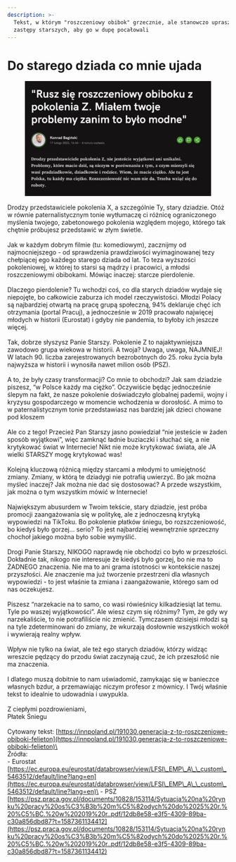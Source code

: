 ```yaml
---
description: >-
  Tekst, w którym "roszczeniowy obibok" grzecznie, ale stanowczo uprasza liczne
  zastępy starszych, aby go w dupę pocałowali
---
```


# Do starego dziada co mnie ujada

<figure><img src="../../.gitbook/assets/image (3).png" alt=""><figcaption></figcaption></figure>

Drodzy przedstawiciele pokolenia X, a szczególnie Ty, stary dziadzie. Otóż w równie paternalistycznym tonie wytłumaczę ci różnicę ograniczonego myślenia twojego, zabetonowego pokolenia względem mojego, którego tak chętnie próbujesz przedstawić w złym świetle.\
\
Jak w każdym dobrym filmie (tu: komediowym), zacznijmy od najmocniejszego - od sprawdzenia prawdziwości wyimaginowanej tezy chełpiącej ego każdego starego dziada od lat. To teza wyższości pokoleniowej, w której to starsi są mądrzy i pracowici, a młodsi roszczeniowymi obibokami. Mówiąc inaczej: starcze pierdolenie.\
\
Dlaczego pierdolenie? Tu wchodzi coś, co dla starych dziadów wydaje się niepojęte, bo całkowicie zaburza ich model rzeczywistości. Młodzi Polacy są najbardziej otwartą na pracę grupą społeczną, 94% deklaruje chęć ich otrzymania (portal Pracuj), a jednocześnie w 2019 pracowało najwięcej młodych w historii (Eurostat) i gdyby nie pandemia, to byłoby ich jeszcze więcej.\
\
Tak, dobrze słyszysz Panie Starszy. Pokolenie Z to najaktywniejsza zawodowo grupa wiekowa w historii. A twoja? Uwaga, uwaga, NAJMNIEJ! W latach 90. liczba zarejestrowanych bezrobotnych do 25. roku życia była najwyższa w historii i wynosiła nawet milion osób (PSZ).\
\
A to, że były czasy transformacji? Co mnie to obchodzi? Jak sam dziadzie piszesz, “w Polsce każdy ma ciężko”. Oczywiście będąc jednocześnie ślepym na fakt, że nasze pokolenie doświadczyło globalnej pademii, wojny i kryzysu gospodarczego w momencie wchodzenia w dorosłość. A mimo to w paternalistycznym tonie przedstawiasz nas bardziej jak dzieci chowane pod kloszem\
\
Ale co z tego! Przecież Pan Starszy jasno powiedział “nie jesteście w żaden sposób wyjątkowi”, więc zamknąć ładnie buziaczki i słuchać się, a nie krytykować świat w Internecie! Nikt nie może krytykować świata, ale JA wielki STARSZY mogę krytykować was!\
\
Kolejną kluczową różnicą między starcami a młodymi to umiejętność zmiany. Zmiany, w którą te dziadygi nie potrafią uwierzyć. Bo jak można myśleć inaczej? Jak można nie dać się dostosować? A przede wszystkim, jak można o tym wszystkim mówić w Internecie!\
\
Największym abusurdem w Twoim tekście, stary dziadzie, jest próba promocji zaangażowania się w politykę, ale z jednoczesną krytyką wypowiedzi na TikToku. Bo pokolenie płatków śniegu, bo rozszczeniowość, bo kiedyś było gorzej… serio? To jest najbardziej wewnętrznie sprzeczny chochoł jakiego można było sobie wymyślić.\
\
Drogi Panie Starszy, NIKOGO naprawdę nie obchodzi co było w przeszłości. Dokładnie tak, nikogo nie interesuje że kiedyś było gorzej, bo nie ma to ŻADNEGO znaczenia. Nie ma to ani grama istotności w kontekście naszej przyszłości. Ale znaczenie ma już tworzenie przestrzeni dla własnych wypowiedzi - to jest właśnie ta zmiana i zaangażowanie, którego sam od nas oczekujesz.\
\
Piszesz “narzekacie na to samo, co wasi rówieśnicy kilkadziesiąt lat temu. Tyle po waszej wyjątkowości”. Ale wiesz czym się różnimy? Tym, że gdy wy narzekaliście, to nie potrafiliście nic zmienić. Tymczasem dzisiejsi młodzi są na tyle zdeterminowani do zmiany, że wkurzają dosłownie wszystkich wokół i wywierają realny wpływ.\
\
Wpływ nie tylko na świat, ale też ego starych dziadów, którzy widząc wreszcie pędzący do przodu świat zaczynają czuć, że ich przeszłość nie ma znaczenia.\
\
I dlatego muszą dobitnie to nam uświadomić, zamykając się w banieczce własnych bzdur, a przemawiając niczym profesor z mównicy. I Twój właśnie tekst to idealnie to udowadnia i uwypukla.\
\
Z ciepłymi pozdrowieniami,\
Płatek Śniegu\
\
Cytowany tekst: ​​[https://innpoland.pl/191030,generacja-z-to-roszczeniowe-obiboki-felieton](https://innpoland.pl/191030,generacja-z-to-roszczeniowe-obiboki-felieton)\
\
Źródła:\
\- Eurostat [https://ec.europa.eu/eurostat/databrowser/view/LFSI\_EMP\_A\_\_custom\_5463512/default/line?lang=en](https://ec.europa.eu/eurostat/databrowser/view/LFSI\_EMP\_A\_\_custom\_5463512/default/line?lang=en)\
\- PSZ [https://psz.praca.gov.pl/documents/10828/153114/Sytuacja%20na%20rynku%20pracy%20os%C3%B3b%20m%C5%82odych%20do%2025%20r.%20%C5%BC.%20w%202019%20r..pdf/12db8e58-e3f5-4309-89ba-c30a856dbd87?t=1587361134412](https://psz.praca.gov.pl/documents/10828/153114/Sytuacja%20na%20rynku%20pracy%20os%C3%B3b%20m%C5%82odych%20do%2025%20r.%20%C5%BC.%20w%202019%20r..pdf/12db8e58-e3f5-4309-89ba-c30a856dbd87?t=1587361134412)
